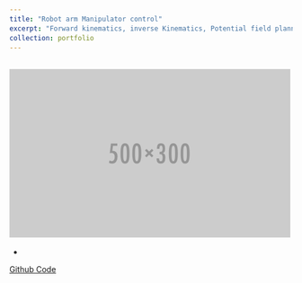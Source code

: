 ```yaml
---
title: "Robot arm Manipulator control"
excerpt: "Forward kinematics, inverse Kinematics, Potential field planner, RRT planner"
collection: portfolio
---
```

<br/><img src='/images/500x300.png'>

- 

[Github Code](https://github.com/RollingOat/control-path-planning-trajectory-optimization-of-a-quadrotor)
